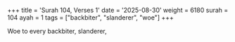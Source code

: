 +++
title = 'Surah 104, Verses 1'
date = '2025-08-30'
weight = 6180
surah = 104
ayah = 1
tags = ["backbiter", "slanderer", "woe"]
+++

Woe to every backbiter, slanderer,